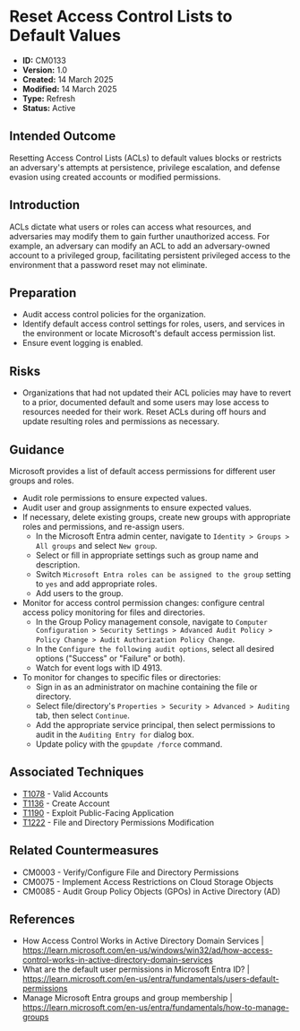 # Reset Access Control Lists to Default Values

* **ID:** CM0133
* **Version:** 1.0
* **Created:** 14 March 2025
* **Modified:** 14 March 2025
* **Type:** Refresh
* **Status:** Active

## Intended Outcome

Resetting Access Control Lists (ACLs) to default values blocks or restricts an adversary's attempts at persistence, privilege escalation, and defense evasion using created accounts or modified permissions.

## Introduction

ACLs dictate what users or roles can access what resources, and adversaries may modify them to gain further unauthorized access. For example, an adversary can modify an ACL to add an adversary-owned account to a privileged group, facilitating persistent privileged access to the environment that a password reset may not eliminate. 

## Preparation

- Audit access control policies for the organization.
- Identify default access control settings for roles, users, and services in the environment or locate Microsoft's default access permission list.
- Ensure event logging is enabled. 

## Risks

- Organizations that had not updated their ACL policies may have to revert to a prior, documented default and some users may lose access to resources needed for their work. Reset ACLs during off hours and update resulting roles and permissions as necessary. 

## Guidance

Microsoft provides a list of default access permissions for different user groups and roles. 

- Audit role permissions to ensure expected values.
- Audit user and group assignments to ensure expected values.
- If necessary, delete existing groups, create new groups with appropriate roles and permissions, and re-assign users.
	- In the Microsoft Entra admin center, navigate to `Identity > Groups > All groups` and select `New group`.
	- Select or fill in appropriate settings such as group name and description. 
	- Switch `Microsoft Entra roles can be assigned to the group` setting to `yes` and add appropriate roles. 
	- Add users to the group. 
- Monitor for access control permission changes: configure central access policy monitoring for files and directories.
	- In the Group Policy management console, navigate to `Computer Configuration > Security Settings > Advanced Audit Policy > Policy Change > Audit Authorization Policy Change`.
	- In the `Configure the following audit options`, select all desired options ("Success" or "Failure" or both). 
	- Watch for event logs with ID 4913. 
- To monitor for changes to specific files or directories:
	- Sign in as an administrator on machine containing the file or directory. 
	- Select file/directory's `Properties > Security > Advanced > Auditing` tab, then select `Continue`. 
	- Add the appropriate service principal, then select permissions to audit in the `Auditing Entry for` dialog box. 
	- Update policy with the `gpupdate /force` command. 

## Associated Techniques

- [T1078](https://attack.mitre.org/techniques/T1078) - Valid Accounts
- [T1136](https://attack.mitre.org/techniques/T1136) - Create Account
- [T1190](https://attack.mitre.org/techniques/T1190) - Exploit Public-Facing Application
- [T1222](https://attack.mitre.org/techniques/T1222) - File and Directory Permissions Modification

## Related Countermeasures

- CM0003 - Verify/Configure File and Directory Permissions
- CM0075 - Implement Access Restrictions on Cloud Storage Objects
- CM0085 - Audit Group Policy Objects (GPOs) in Active Directory (AD) 

## References

- How Access Control Works in Active Directory Domain Services | <https://learn.microsoft.com/en-us/windows/win32/ad/how-access-control-works-in-active-directory-domain-services>
- What are the default user permissions in Microsoft Entra ID? | <https://learn.microsoft.com/en-us/entra/fundamentals/users-default-permissions>
- Manage Microsoft Entra groups and group membership | <https://learn.microsoft.com/en-us/entra/fundamentals/how-to-manage-groups>